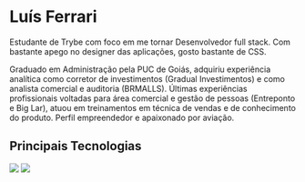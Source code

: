 <h1>Luís Ferrari</h1>

Estudante de Trybe com foco em me tornar Desenvolvedor full stack.
Com bastante apego no designer das aplicações, gosto bastante de CSS.

Graduado em Administração pela PUC de Goiás, adquiriu experiência analítica como corretor de investimentos (Gradual Investimentos) e como analista comercial e auditoria (BRMALLS).
Últimas experiências profissionais voltadas para área comercial e gestão de pessoas (Entreponto e Big Lar), atuou em treinamentos em técnica de vendas e de conhecimento do produto.
Perfil empreendedor e apaixonado por aviação.

## Principais Tecnologias

[![](https://github-readme-stats.vercel.app/api?username=ldferrari&count_private=true&show_icons=true&theme=dark)](https://github.com/anuraghazra/github-readme-stats)
[![](https://github-readme-stats.vercel.app/api/top-langs/?username=ldferrari&layout=compact&count_private=true&theme=dark)](https://github.com/anuraghazra/github-readme-stats)
<!--
**ldferrari/ldferrari** is a ✨ _special_ ✨ repository because its `README.md` (this file) appears on your GitHub profile.

Here are some ideas to get you started:

- 🔭 I’m currently working on ...
- 🌱 I’m currently learning ...
- 👯 I’m looking to collaborate on ...
- 🤔 I’m looking for help with ...
- 💬 Ask me about ...
- 📫 How to reach me: ...
- 😄 Pronouns: ...
- ⚡ Fun fact: ...
-->
